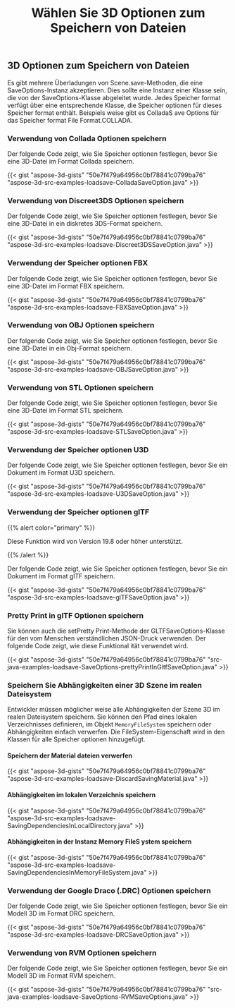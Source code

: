 ﻿---
title: Wählen Sie 3D Optionen zum Speichern von Dateien
type: docs
weight: 10
url: /de/java/specify-3d-file-save-options/
description: Es gibt mehrere Überladungen von Scene.save-Methoden, die eine SaveOptions-Instanz akzeptieren.
---
## **3D Optionen zum Speichern von Dateien**
Es gibt mehrere Überladungen von Scene.save-Methoden, die eine SaveOptions-Instanz akzeptieren. Dies sollte eine Instanz einer Klasse sein, die von der SaveOptions-Klasse abgeleitet wurde. Jedes Speicher format verfügt über eine entsprechende Klasse, die Speicher optionen für dieses Speicher format enthält. Beispiels weise gibt es ColladaS ave Options für das Speicher format File Format.COLLADA.
### **Verwendung von Collada Optionen speichern**
Der folgende Code zeigt, wie Sie Speicher optionen festlegen, bevor Sie eine 3D-Datei im Format Collada speichern.

{{< gist "aspose-3d-gists" "50e7f479a64956c0bf78841c0799ba76" "aspose-3d-src-examples-loadsave-ColladaSaveOption.java" >}}
### **Verwendung von Discreet3DS Optionen speichern**
Der folgende Code zeigt, wie Sie Speicher optionen festlegen, bevor Sie eine 3D-Datei in ein diskretes 3DS-Format speichern.

{{< gist "aspose-3d-gists" "50e7f479a64956c0bf78841c0799ba76" "aspose-3d-src-examples-loadsave-Discreet3DSSaveOption.java" >}}
### **Verwendung der Speicher optionen FBX**
Der folgende Code zeigt, wie Sie Speicher optionen festlegen, bevor Sie eine 3D-Datei im Format FBX speichern.

{{< gist "aspose-3d-gists" "50e7f479a64956c0bf78841c0799ba76" "aspose-3d-src-examples-loadsave-FBXSaveOption.java" >}}
### **Verwendung von OBJ Optionen speichern**
Der folgende Code zeigt, wie Sie Speicher optionen festlegen, bevor Sie eine 3D-Datei in ein Obj-Format speichern.

{{< gist "aspose-3d-gists" "50e7f479a64956c0bf78841c0799ba76" "aspose-3d-src-examples-loadsave-OBJSaveOption.java" >}}
### **Verwendung von STL Optionen speichern**
Der folgende Code zeigt, wie Sie Speicher optionen festlegen, bevor Sie eine 3D-Datei im Format STL speichern.

{{< gist "aspose-3d-gists" "50e7f479a64956c0bf78841c0799ba76" "aspose-3d-src-examples-loadsave-STLSaveOption.java" >}}
### **Verwendung der Speicher optionen U3D**
Der folgende Code zeigt, wie Sie Speicher optionen festlegen, bevor Sie ein Dokument im Format U3D speichern.

{{< gist "aspose-3d-gists" "50e7f479a64956c0bf78841c0799ba76" "aspose-3d-src-examples-loadsave-U3DSaveOption.java" >}}
### **Verwendung der Speicher optionen glTF**
{{% alert color="primary" %}} 

Diese Funktion wird von Version 19.8 oder höher unterstützt.

{{% /alert %}} 



Der folgende Code zeigt, wie Sie Speicher optionen festlegen, bevor Sie ein Dokument im Format glTF speichern.

{{< gist "aspose-3d-gists" "50e7f479a64956c0bf78841c0799ba76" "aspose-3d-src-examples-loadsave-glTFSaveOption.java" >}}
### **Pretty Print in glTF Optionen speichern**
Sie können auch die setPretty Print-Methode der GLTFSaveOptions-Klasse für den vom Menschen verständlichen JSON-Druck verwenden. Der folgende Code zeigt, wie diese Funktional ität verwendet wird.

{{< gist "aspose-3d-gists" "50e7f479a64956c0bf78841c0799ba76" "src-java-examples-loadsave-SaveOptions-prettyPrintInGltfSaveOption.java" >}}
### **Speichern Sie Abhängigkeiten einer 3D Szene im realen Dateisystem**
Entwickler müssen möglicher weise alle Abhängigkeiten der Szene 3D im realen Dateisystem speichern. Sie können den Pfad eines lokalen Verzeichnisses definieren, im Objekt `MemoryFileSystem` speichern oder Abhängigkeiten einfach verwerfen. Die FileSystem-Eigenschaft wird in den Klassen für alle Speicher optionen hinzugefügt.
#### **Speichern der Material dateien verwerfen**
{{< gist "aspose-3d-gists" "50e7f479a64956c0bf78841c0799ba76" "aspose-3d-src-examples-loadsave-DiscardSavingMaterial.java" >}}
#### **Abhängigkeiten im lokalen Verzeichnis speichern**
{{< gist "aspose-3d-gists" "50e7f479a64956c0bf78841c0799ba76" "aspose-3d-src-examples-loadsave-SavingDependenciesInLocalDirectory.java" >}}
#### **Abhängigkeiten in der Instanz Memory FileS ystem speichern**
{{< gist "aspose-3d-gists" "50e7f479a64956c0bf78841c0799ba76" "aspose-3d-src-examples-loadsave-SavingDependenciesInMemoryFileSystem.java" >}}
### **Verwendung der Google Draco (.DRC) Optionen speichern**
Der folgende Code zeigt, wie Sie Speicher optionen festlegen, bevor Sie ein Modell 3D im Format DRC speichern.

{{< gist "aspose-3d-gists" "50e7f479a64956c0bf78841c0799ba76" "aspose-3d-src-examples-loadsave-DRCSaveOption.java" >}}
### **Verwendung von RVM Optionen speichern**
Der folgende Code zeigt, wie Sie Speicher optionen festlegen, bevor Sie ein Modell 3D im Format RVM speichern.

{{< gist "aspose-3d-gists" "50e7f479a64956c0bf78841c0799ba76" "src-java-examples-loadsave-SaveOptions-RVMSaveOptions.java" >}}
